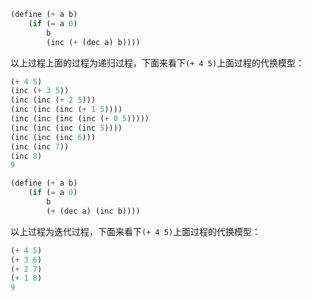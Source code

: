 ```lisp
(define (+ a b)
    (if (= a 0)
        b
        (inc (+ (dec a) b))))

```

以上过程上面的过程为递归过程，下面来看下`(+ 4 5)`上面过程的代换模型：

```lisp
(+ 4 5)
(inc (+ 3 5))
(inc (inc (+ 2 5)))
(inc (inc (inc (+ 1 5))))
(inc (inc (inc (inc (+ 0 5)))))
(inc (inc (inc (inc 5))))
(inc (inc (inc 6)))
(inc (inc 7))
(inc 8)
9
```

```lisp
(define (+ a b)
	(if (= a 0)
	    b
	    (+ (dec a) (inc b))))
```

以上过程为迭代过程，下面来看下`(+ 4 5)`上面过程的代换模型：

```lisp
(+ 4 5)
(+ 3 6)
(+ 2 7)
(+ 1 8)
9
```

